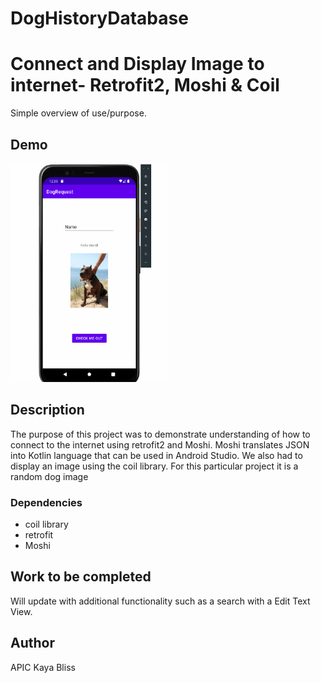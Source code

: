 # DogHistoryDatabase
# Connect and Display Image to internet- Retrofit2, Moshi & Coil

Simple overview of use/purpose.

## Demo
<img src="https://github.com/kayabliss/DogRequest/blob/master/dogRequest.gif" width="250" height="350"/>


## Description

The purpose of this project was to demonstrate understanding of how to connect to the internet using retrofit2 and Moshi.  Moshi translates JSON into Kotlin language that can be used in Android Studio.  We also had to display an image using the coil library.  For this particular project it is a random dog image


### Dependencies

* coil library
* retrofit
* Moshi



## Work to be completed

Will update with additional functionality such as a search with a Edit Text View. 


## Author

APIC
Kaya Bliss
